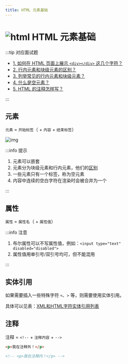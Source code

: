 ```yaml
---
title: HTML 元素基础
---
```


# ![html](https://zhuye-1308301598.file.myqcloud.com/markdown/html.png) HTML 元素基础

:::tip 对应面试题

- [1. 如何在 HTML 页面上展示 `<div></div>` 这几个字符？](/docs/interview/frontend/html/element#use-entity)
- [2. 行内元素和块级元素的区别？](/docs/interview/frontend/html/element#inline-element-vs-block-element)
- [3. 列举常见的行内元素和块级元素？](/docs/interview/frontend/html/element#inline-element-and-block-element-examples)
- [4. 什么是空元素？](/docs/interview/frontend/html/element#blank-element)
- [5. HTML 的注释怎样写？](/docs/interview/frontend/html/other#html-element)

:::

## 元素

`元素` = `开始标签`（ + `内容` + `结束标签`）

![img](https://zhuye-1308301598.file.myqcloud.com/markdown/element.png)

:::info 提示

1. 元素可以嵌套
2. 元素分为块级元素和行内元素，他们的[区别](/docs/interview/frontend/html/element#inline-element-vs-block-element)
3. 一些元素只有一个标签，称为空元素
4. 内容中连续的空白字符在渲染时会被合并为一个

:::

## 属性

`属性` = `属性名`（ + `属性值`）

:::info 注意

1. 布尔属性可以不写属性值，例如：`<input type="text" disabled="disabled">`
2. 属性值用单引号/双引号均可，但不能混用

:::

## 实体引用

如果需要插入一些特殊字符 `<`、`>` 等，则需要使用实体引用。

具体可以见表：[XML和HTML字符实体引用列表](https://en.wikipedia.org/wiki/List_of_XML_and_HTML_character_entity_references)

## 注释

注释 = `<!--` + `注释内容` + `-->`

```html
<p>我在注释外！</p>

<!-- <p>我在注释内！</p> -->
```

